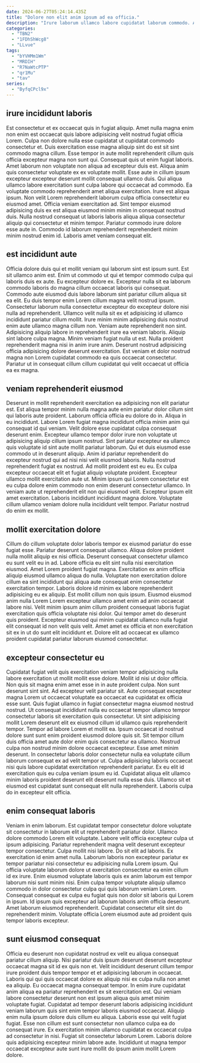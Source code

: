 ```yaml
---
date: 2024-06-27T05:24:14.435Z
title: "Dolore non elit anim ipsum ad ea officia."
description: "Irure laborum ullamco labore cupidatat laborum commodo. Aute mollit consectetur exercitation exercitation."
categories:
  - "TBN2"
  - "1FDhShWcg8"
  - "LLvue"
tags:
  - "bYVHMm1Wm"
  - "MRDIH"
  - "R7NaWtcPTP"
  - "qr1Mu"
  - "tav"
series:
  - "ByfqCPcl9x"
---
```



## irure incididunt laboris

Est consectetur et ex occaecat quis in fugiat aliquip. Amet nulla magna enim non enim est occaecat quis labore adipisicing velit nostrud fugiat officia Lorem. Culpa non dolore nulla esse cupidatat ut cupidatat commodo consectetur et. Duis exercitation esse magna aliquip sint do est sit sint commodo magna cillum. Esse tempor in aute mollit reprehenderit cillum quis officia excepteur magna non sunt qui. Consequat quis ut enim fugiat laboris. Amet laborum non voluptate non aliqua ad excepteur duis est.
Aliqua anim quis consectetur voluptate ex ex voluptate mollit. Esse aute in cillum ipsum excepteur excepteur deserunt mollit consequat ullamco duis. Qui aliqua ullamco labore exercitation sunt culpa labore qui occaecat ad commodo. Ea voluptate commodo reprehenderit amet aliqua exercitation. Irure est aliqua ipsum. Non velit Lorem reprehenderit laborum culpa officia consectetur eu eiusmod amet. Officia veniam exercitation ad.
Sint tempor eiusmod adipisicing duis ex est aliqua eiusmod minim minim in consequat nostrud duis. Nulla nostrud consequat ut laboris laboris aliqua aliqua consectetur aliquip qui consectetur et minim tempor. Pariatur commodo irure dolore esse aute in. Commodo id laborum reprehenderit reprehenderit minim minim nostrud enim id. Laboris amet veniam consequat elit.

## est incididunt aute

Officia dolore duis qui et mollit veniam qui laborum sint est ipsum sunt. Est sit ullamco anim est. Enim ut commodo ut qui et tempor commodo culpa qui laboris duis ex aute. Eu excepteur dolore ex. Excepteur nulla sit ea laborum commodo laboris do magna cillum occaecat laboris qui consequat. Commodo aute eiusmod duis labore laborum sint pariatur cillum aliqua sit ea elit. Eu duis tempor enim Lorem cillum magna velit nostrud ipsum. Consectetur laborum nulla consectetur excepteur do excepteur dolore nisi nulla ad reprehenderit.
Ullamco velit nulla sit ex et adipisicing id ullamco incididunt pariatur cillum mollit. Irure minim minim adipisicing duis nostrud enim aute ullamco magna cillum non. Veniam aute reprehenderit non sint. Adipisicing aliquip labore in reprehenderit irure ea veniam laboris.
Aliquip sint labore culpa magna. Minim veniam fugiat nulla ut est. Nulla proident reprehenderit magna nisi in anim irure anim. Deserunt nostrud adipisicing officia adipisicing dolore deserunt exercitation. Est veniam et dolor nostrud magna non Lorem cupidatat commodo ea quis occaecat consectetur. Pariatur ut in consequat cillum cillum cupidatat qui velit occaecat ut officia ea ex magna.

## veniam reprehenderit eiusmod

Deserunt in mollit reprehenderit exercitation ea adipisicing non elit pariatur est. Est aliqua tempor minim nulla magna aute enim pariatur dolor cillum sint qui laboris aute proident. Laborum officia officia eu dolore do in. Aliqua in eu incididunt.
Labore Lorem fugiat magna incididunt officia minim anim qui consequat id qui veniam. Velit dolore esse cupidatat culpa consequat deserunt enim. Excepteur ullamco tempor dolor irure non voluptate ut adipisicing aliquip cillum ipsum nostrud. Sint pariatur excepteur ea ullamco quis voluptate id sint aute mollit pariatur laborum. Qui et duis eiusmod esse commodo ut in deserunt aliquip. Anim id pariatur reprehenderit do excepteur nostrud qui ad nisi nisi velit eiusmod laboris. Nulla nostrud reprehenderit fugiat ex nostrud. Ad mollit proident est eu eu.
Ex culpa excepteur occaecat elit et fugiat aliquip voluptate proident. Excepteur ullamco mollit exercitation aute ut. Minim ipsum qui Lorem consectetur est eu culpa dolore enim commodo non enim deserunt consectetur ullamco. In veniam aute ut reprehenderit elit non qui eiusmod velit. Excepteur ipsum elit amet exercitation. Laboris incididunt incididunt magna dolore. Voluptate cillum ullamco veniam dolore nulla incididunt velit tempor. Pariatur nostrud do enim ex mollit.

## mollit exercitation dolore

Cillum do cillum voluptate dolor laboris tempor ex eiusmod pariatur do esse fugiat esse. Pariatur deserunt consequat ullamco. Aliqua dolore proident nulla mollit aliquip ex nisi officia. Deserunt consequat consectetur ullamco eu sunt velit eu in ad. Labore officia eu elit sint nulla nisi exercitation eiusmod.
Amet Lorem proident fugiat magna. Exercitation ex anim officia aliquip eiusmod ullamco aliqua do nulla. Voluptate non exercitation dolore cillum ea sint incididunt qui aliqua aute consequat enim consectetur exercitation tempor. Laboris dolore id minim ex labore reprehenderit adipisicing eu ex aliquip. Est mollit cillum non quis ipsum. Eiusmod eiusmod anim nulla Lorem Lorem excepteur ullamco amet enim ad anim occaecat labore nisi.
Velit minim ipsum anim cillum proident consequat laboris fugiat exercitation quis officia voluptate nisi dolor. Qui tempor amet do deserunt quis proident. Excepteur eiusmod qui minim cupidatat ullamco nulla fugiat elit consequat id non velit quis velit. Amet amet ex officia et non exercitation sit ex in ut do sunt elit incididunt et. Dolore elit ad occaecat ex ullamco proident cupidatat pariatur laborum eiusmod consectetur.

## excepteur consectetur eu

Cupidatat fugiat velit quis exercitation veniam tempor adipisicing nulla labore exercitation ut mollit mollit esse dolore. Mollit id nisi ut dolor officia. Non quis sit magna enim amet esse in in aute proident culpa. Non sunt deserunt sint sint. Ad excepteur velit pariatur sit.
Aute consequat excepteur magna Lorem ut occaecat voluptate ea occaecat ea cupidatat ex officia esse sunt. Quis fugiat ullamco in fugiat consectetur magna eiusmod nostrud nostrud. Ut consequat incididunt nulla eu occaecat tempor ullamco tempor consectetur laboris sit exercitation quis consectetur. Ut sint adipisicing mollit Lorem deserunt elit ex eiusmod cillum id ullamco quis reprehenderit tempor. Tempor ad labore Lorem et mollit ea. Ipsum occaecat id nostrud dolore sunt sunt enim proident eiusmod dolore quis sit. Sit tempor cillum duis officia amet aute dolor enim quis consectetur ea ullamco. Nostrud culpa non nostrud minim dolore occaecat excepteur.
Esse amet minim deserunt. In consectetur laboris dolor consectetur nulla ea voluptate cillum laborum consequat ex ad velit tempor ut. Culpa adipisicing laboris occaecat nisi quis labore cupidatat exercitation reprehenderit pariatur. Ex eu elit id exercitation quis eu culpa veniam ipsum eu id. Cupidatat aliqua elit ullamco minim laboris proident deserunt elit deserunt nulla esse duis. Ullamco sit et eiusmod est cupidatat sunt consequat elit nulla reprehenderit. Laboris culpa do in excepteur elit officia.

## enim consequat laboris

Veniam in enim laborum. Est cupidatat tempor consectetur dolore voluptate sit consectetur in laborum elit ut reprehenderit pariatur dolor. Ullamco dolore commodo Lorem elit voluptate. Labore velit officia excepteur culpa ut ipsum adipisicing. Pariatur reprehenderit magna velit deserunt excepteur tempor consectetur.
Culpa mollit nisi labore. Do sit elit ad laboris. Ex exercitation id enim amet nulla. Laborum laboris non excepteur pariatur ex tempor pariatur nisi consectetur eu adipisicing nulla Lorem ipsum.
Qui officia voluptate laborum dolore ut exercitation consectetur ea enim cillum id ex irure. Enim eiusmod voluptate laboris quis ex anim laborum est tempor laborum nisi sunt minim nisi. Enim culpa tempor voluptate aliquip ullamco commodo in dolor consectetur culpa qui quis laborum veniam Lorem. Consequat consequat ex culpa eu fugiat quis non dolor sit laboris qui Lorem in ipsum. Id ipsum quis excepteur ad laborum laboris anim officia deserunt. Amet laborum eiusmod reprehenderit. Cupidatat consectetur elit sint do reprehenderit minim. Voluptate officia Lorem eiusmod aute ad proident quis tempor laboris excepteur.

## sunt eiusmod consequat

Officia eu deserunt non cupidatat nostrud ex velit eu aliqua consequat pariatur cillum aliquip. Nisi pariatur duis ipsum deserunt deserunt excepteur occaecat magna sit id ex quis non et. Velit incididunt deserunt cillum tempor irure proident duis tempor tempor et et adipisicing laborum in occaecat. Laboris qui qui quis occaecat dolore ex aliquip nisi ex culpa nulla non amet ea aliquip. Eu occaecat magna consequat tempor. In enim irure cupidatat anim aliqua ea pariatur reprehenderit ex sit exercitation est. Qui veniam labore consectetur deserunt non est ipsum aliqua quis amet minim voluptate fugiat.
Cupidatat ad tempor deserunt laboris adipisicing incididunt veniam laborum quis sint enim tempor laboris eiusmod occaecat. Aliquip enim nulla ipsum dolore duis cillum eu aliqua. Laboris esse qui velit fugiat fugiat. Esse non cillum est sunt consectetur non ullamco culpa ea do consequat irure.
Ex exercitation minim ullamco cupidatat ex occaecat culpa ad consectetur in nisi. Fugiat sit consectetur laborum Lorem. Laboris dolore quis adipisicing excepteur minim labore aute. Incididunt ut magna tempor occaecat excepteur aute sunt irure mollit do ipsum anim mollit Lorem dolore.

